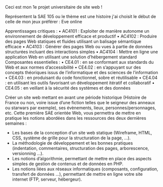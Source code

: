 Ceci est mon 1e projet universitaire de site web ! 

Représentent la SAE 105 ou le thème est une histoire j'ai choisit le début de celle de mon jeux préférer : Eve online

Apprentissages critiques :
• AC4101 : Exploiter de manière autonome un environnement de développement efficace et
productif
• AC4102 : Produire des pages Web statiques et fluides utilisant un balisage sémantique efficace
• AC4103 : Générer des pages Web ou vues à partie de données structurées incluant des
interactions simples
• AC4104 : Mettre en ligne une application Web en utilisant une solution d’hébergement
standard
Composantes essentielles :
• CE4.01 : en se conformant aux standards du Web et aux normes d’accessibilité
• CE4.02 : en s’appuyant sur des concepts théoriques issus de l’informatique et des sciences de
l’information
• CE4.03 : en produisant du code fonctionnel, sobre et réutilisable
• CE4.04 : en utilisant les outils favorisant un développement itératif et collaboratif
• CE4.05 : en veillant à la sécurité des systèmes et des données

Créer un site web mettant en avant une période historique (Histoire de France
ou non, voire issue d’une fiction telles que le seigneur des anneaux ou starwars
par exemple), ses évènements, lieux, personnes/personnages, etc.
Cette première SAE orientée Web, vous permettra de mettre en pratique les notions abordées dans
les ressources des deux dernières semaines :
- Les bases de la conception d’un site web statique (Wireframe, HTML, CSS, système de grille
pour la structuration de la page, …).
- La méthodologie de développement et les bonnes pratiques (indentation, commentaires,
structuration des pages, arborescence, versionning …).
- Les notions d’algorithmie, permettant de mettre en place des aspects simples de gestion de
contenus et de données en PHP.
- Les notions liées aux réseaux informatiques (composants, configuration, transfert de données
…), permettant de mettre en ligne votre site internet (FTP, serveur, hébergeur).
